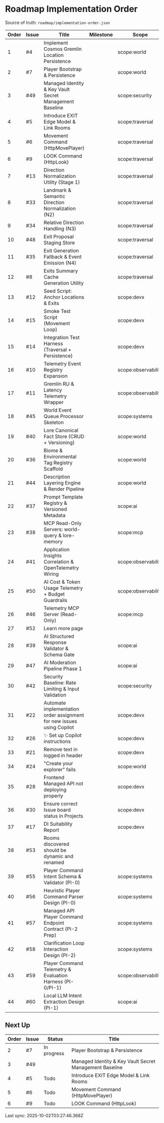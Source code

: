 # Roadmap Implementation Order

Source of truth: `roadmap/implementation-order.json`

| Order | Issue | Title | Milestone | Scope | Type | Status |
| ----- | ----- | ----- | --------- | ----- | ---- | ------ |
| 1 | #4 | Implement Cosmos Gremlin Location Persistence |  | scope:world | feature | Done |
| 2 | #7 | Player Bootstrap & Persistence |  | scope:world | feature | In progress |
| 3 | #49 | Managed Identity & Key Vault Secret Management Baseline |  | scope:security | type:infra |  |
| 4 | #5 | Introduce EXIT Edge Model & Link Rooms |  | scope:traversal | feature | Todo |
| 5 | #6 | Movement Command (HttpMovePlayer) |  | scope:traversal | feature | Todo |
| 6 | #9 | LOOK Command (HttpLook) |  | scope:traversal | feature | Todo |
| 7 | #13 | Direction Normalization Utility (Stage 1) |  | scope:traversal | feature | Todo |
| 8 | #33 | Landmark & Semantic Direction Normalization (N2) |  | scope:traversal | feature | Todo |
| 9 | #34 | Relative Direction Handling (N3) |  | scope:traversal | feature | Done |
| 10 | #48 | Exit Proposal Staging Store |  | scope:traversal | feature | Todo |
| 11 | #35 | Exit Generation Fallback & Event Emission (N4) |  | scope:traversal | feature | Todo |
| 12 | #8 | Exits Summary Cache Generation Utility |  | scope:traversal | feature | Todo |
| 13 | #12 | Seed Script: Anchor Locations & Exits |  | scope:devx | feature | Todo |
| 14 | #15 | Smoke Test Script (Movement Loop) |  | scope:devx | test | Todo |
| 15 | #14 | Integration Test Harness (Traversal + Persistence) |  | scope:devx | test |  |
| 16 | #10 | Telemetry Event Registry Expansion |  | scope:observability | feature | Todo |
| 17 | #11 | Gremlin RU & Latency Telemetry Wrapper |  | scope:observability | feature | Todo |
| 18 | #45 | World Event Queue Processor Skeleton |  | scope:systems | feature | Todo |
| 19 | #40 | Lore Canonical Fact Store (CRUD + Versioning) |  | scope:world | feature | Todo |
| 20 | #36 | Biome & Environmental Tag Registry Scaffold |  | scope:world | feature | Todo |
| 21 | #44 | Description Layering Engine & Render Pipeline |  | scope:world | feature | Todo |
| 22 | #37 | Prompt Template Registry & Versioned Metadata |  | scope:ai | feature | Todo |
| 23 | #38 | MCP Read-Only Servers: world-query & lore-memory |  | scope:mcp | feature | Todo |
| 24 | #41 | Application Insights Correlation & OpenTelemetry Wiring |  | scope:observability | infra | Todo |
| 25 | #50 | AI Cost & Token Usage Telemetry + Budget Guardrails |  | scope:observability | type:feature |  |
| 26 | #46 | Telemetry MCP Server (Read-Only) |  | scope:mcp | feature | Todo |
| 27 | #52 | Learn more page |  |  | enhancement | Todo |
| 28 | #39 | AI Structured Response Validator & Schema Gate |  | scope:ai | feature | Todo |
| 29 | #47 | AI Moderation Pipeline Phase 1 |  | scope:ai | feature | Todo |
| 30 | #42 | Security Baseline: Rate Limiting & Input Validation |  | scope:security | infra | Todo |
| 31 | #22 | Automate implementation order assignment for new issues using Copilot |  | scope:devx | enhancement | Done |
| 32 | #26 | ✨ Set up Copilot instructions |  | scope:devx | enhancement | Done |
| 33 | #21 | Remove text in logged in header |  | scope:devx | enhancement | Done |
| 34 | #24 | "Create your explorer" fails |  | scope:world | bug | Done |
| 35 | #28 | Frontend Managed API not deploying properly |  | scope:devx | bug | Done |
| 36 | #30 | Ensure correct Issue board status in Projects |  | scope:devx | enhancement | Done |
| 37 | #17 | DI Suitability Report |  | scope:devx | docs |  |
| 38 | #53 | Rooms discovered should be dynamic and renamed |  |  |  | Todo |
| 39 | #55 | Player Command Intent Schema & Validator (PI-0) |  | scope:systems | feature | Todo |
| 40 | #56 | Heuristic Player Command Parser Design (PI-0) |  | scope:systems | feature | Todo |
| 41 | #57 | Managed API Player Command Endpoint Contract (PI-2 Prep) |  | scope:systems | feature | Todo |
| 42 | #58 | Clarification Loop Interaction Design (PI-2) |  | scope:systems | feature | Todo |
| 43 | #59 | Player Command Telemetry & Evaluation Harness (PI-0/PI-1) |  | scope:observability | test |  |
| 44 | #60 | Local LLM Intent Extraction Design (PI-1) |  | scope:ai | feature | Todo |

## Next Up

| Order | Issue | Status | Title |
| ----- | ----- | ------ | ----- |
| 2 | #7 | In progress | Player Bootstrap & Persistence |
| 3 | #49 |  | Managed Identity & Key Vault Secret Management Baseline |
| 4 | #5 | Todo | Introduce EXIT Edge Model & Link Rooms |
| 5 | #6 | Todo | Movement Command (HttpMovePlayer) |
| 6 | #9 | Todo | LOOK Command (HttpLook) |

Last sync: 2025-10-02T03:27:46.368Z
